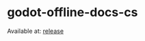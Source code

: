 # godot-offline-docs-cs
Available at: [release](https://github.com/smgdream/godot-offline-docs-cs/releases)  
